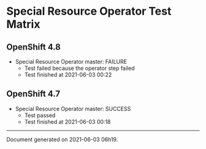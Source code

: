 
Special Resource Operator Test Matrix
=====================================

OpenShift 4.8
-------------

* Special Resource Operator master: FAILURE
  - Test failed because the operator step failed
  - Test finished at 2021-06-03 00:22

OpenShift 4.7
-------------

* Special Resource Operator master: SUCCESS
  - Test passed
  - Test finished at 2021-06-03 00:18


---
Document generated on 2021-06-03 06h19.
